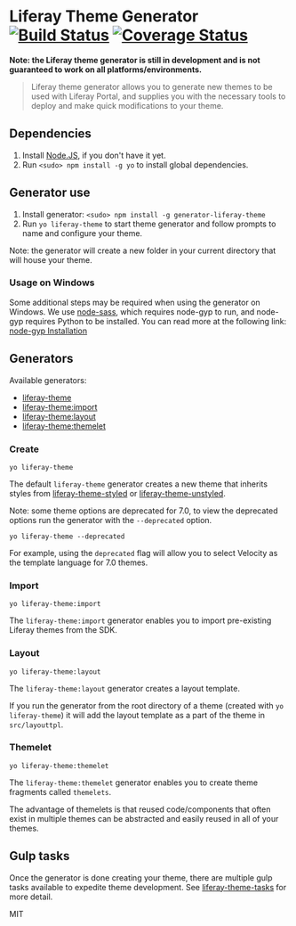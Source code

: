 # Liferay Theme Generator [![Build Status](https://travis-ci.org/liferay/generator-liferay-theme.svg?branch=master)](https://travis-ci.org/liferay/generator-liferay-theme) [![Coverage Status](https://coveralls.io/repos/github/liferay/generator-liferay-theme/badge.svg?branch=master)](https://coveralls.io/github/liferay/generator-liferay-theme?branch=master)

**Note: the Liferay theme generator is still in development and is not guaranteed to work on all platforms/environments.**

> Liferay theme generator allows you to generate new themes to be used with Liferay Portal, and supplies you with the necessary tools to deploy and make quick modifications to your theme.

## Dependencies

1. Install [Node.JS](http://nodejs.org/), if you don't have it yet.
2. Run `<sudo> npm install -g yo` to install global dependencies.

## Generator use

1. Install generator: `<sudo> npm install -g generator-liferay-theme`
2. Run `yo liferay-theme` to start theme generator and follow prompts to name and configure your theme.

Note: the generator will create a new folder in your current directory that will house your theme.

### Usage on Windows

Some additional steps may be required when using the generator on Windows. We use [node-sass](https://www.npmjs.com/package/node-sass), which requires node-gyp to run, and node-gyp requires Python to be installed. You can read more at the following link:<br>
[node-gyp Installation](https://github.com/nodejs/node-gyp#installation)<br>

## Generators

Available generators:

-   [liferay-theme](#create)
-   [liferay-theme:import](#import)
-   [liferay-theme:layout](#layout)
-   [liferay-theme:themelet](#themelet)

### Create

```
yo liferay-theme
```

The default `liferay-theme` generator creates a new theme that inherits styles from [liferay-theme-styled](https://www.npmjs.com/package/liferay-theme-styled) or [liferay-theme-unstyled](https://www.npmjs.com/package/liferay-theme-unstyled).

Note: some theme options are deprecated for 7.0, to view the deprecated options run the generator with the `--deprecated` option.

```
yo liferay-theme --deprecated
```

For example, using the `deprecated` flag will allow you to select Velocity as the template language for 7.0 themes.

### Import

```
yo liferay-theme:import
```

The `liferay-theme:import` generator enables you to import pre-existing Liferay themes from the SDK.

### Layout

```
yo liferay-theme:layout
```

The `liferay-theme:layout` generator creates a layout template.

If you run the generator from the root directory of a theme (created with `yo liferay-theme`) it will add the layout template as a part of the theme in `src/layouttpl`.

### Themelet

```
yo liferay-theme:themelet
```

The `liferay-theme:themelet` generator enables you to create theme fragments called `themelets`.

The advantage of themelets is that reused code/components that often exist in multiple themes can be abstracted and easily reused in all of your themes.

## Gulp tasks

Once the generator is done creating your theme, there are multiple gulp tasks available to expedite theme development. See [liferay-theme-tasks](https://github.com/liferay/liferay-theme-tasks) for more detail.

MIT
